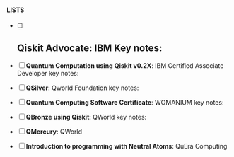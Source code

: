 #### LISTS
- [ ] **Qiskit Advocate**: IBM
	Key notes:
	- 
- [ ] **Quantum Computation using Qiskit v0.2X**: IBM Certified Associate Developer
	key notes:
	
- [ ] **QSilver**: Qworld Foundation
	key notes:
- [ ] **Quantum Computing Software Certificate**: WOMANIUM
	key notes:
	
- [ ] **QBronze using Qiskit**: QWorld
	key notes:
	
- [ ] **QMercury**: QWorld
	
- [ ] **Introduction to programming with Neutral Atoms**: QuEra Computing
	